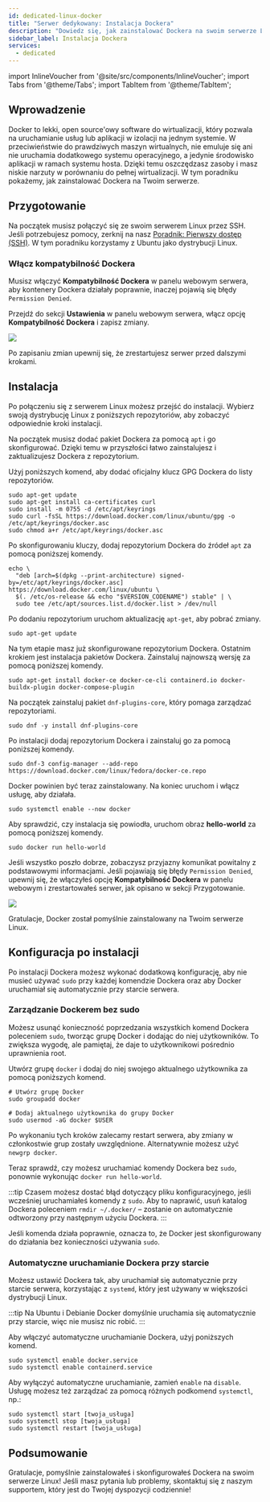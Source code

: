 ```yaml
---
id: dedicated-linux-docker
title: "Serwer dedykowany: Instalacja Dockera"
description: "Dowiedz się, jak zainstalować Dockera na swoim serwerze Linux, aby uruchamiać izolowane aplikacje efektywnie i optymalizować wykorzystanie zasobów → Sprawdź teraz"
sidebar_label: Instalacja Dockera
services:
  - dedicated
---
```


import InlineVoucher from '@site/src/components/InlineVoucher';
import Tabs from '@theme/Tabs';
import TabItem from '@theme/TabItem';

## Wprowadzenie

Docker to lekki, open source'owy software do wirtualizacji, który pozwala na uruchamianie usług lub aplikacji w izolacji na jednym systemie. W przeciwieństwie do prawdziwych maszyn wirtualnych, nie emuluje się ani nie uruchamia dodatkowego systemu operacyjnego, a jedynie środowisko aplikacji w ramach systemu hosta. Dzięki temu oszczędzasz zasoby i masz niskie narzuty w porównaniu do pełnej wirtualizacji. W tym poradniku pokażemy, jak zainstalować Dockera na Twoim serwerze.

<InlineVoucher />

## Przygotowanie

Na początek musisz połączyć się ze swoim serwerem Linux przez SSH. Jeśli potrzebujesz pomocy, zerknij na nasz [Poradnik: Pierwszy dostęp (SSH)](dedicated-linux-ssh.md). W tym poradniku korzystamy z Ubuntu jako dystrybucji Linux.

### Włącz kompatybilność Dockera

Musisz włączyć **Kompatybilność Dockera** w panelu webowym serwera, aby kontenery Dockera działały poprawnie, inaczej pojawią się błędy `Permission Denied`.

Przejdź do sekcji **Ustawienia** w panelu webowym serwera, włącz opcję **Kompatybilność Dockera** i zapisz zmiany.

![](https://screensaver01.zap-hosting.com/index.php/s/o5t82kKM38r2MwY/preview)

Po zapisaniu zmian upewnij się, że zrestartujesz serwer przed dalszymi krokami.

## Instalacja

Po połączeniu się z serwerem Linux możesz przejść do instalacji. Wybierz swoją dystrybucję Linux z poniższych repozytoriów, aby zobaczyć odpowiednie kroki instalacji.

<Tabs>
<TabItem value="ubuntu/debian" label="Ubuntu & Debian" default>

Na początek musisz dodać pakiet Dockera za pomocą `apt` i go skonfigurować. Dzięki temu w przyszłości łatwo zainstalujesz i zaktualizujesz Dockera z repozytorium.

Użyj poniższych komend, aby dodać oficjalny klucz GPG Dockera do listy repozytoriów.
```
sudo apt-get update
sudo apt-get install ca-certificates curl
sudo install -m 0755 -d /etc/apt/keyrings
sudo curl -fsSL https://download.docker.com/linux/ubuntu/gpg -o /etc/apt/keyrings/docker.asc
sudo chmod a+r /etc/apt/keyrings/docker.asc
```

Po skonfigurowaniu kluczy, dodaj repozytorium Dockera do źródeł `apt` za pomocą poniższej komendy.
```
echo \
  "deb [arch=$(dpkg --print-architecture) signed-by=/etc/apt/keyrings/docker.asc] https://download.docker.com/linux/ubuntu \
  $(. /etc/os-release && echo "$VERSION_CODENAME") stable" | \
  sudo tee /etc/apt/sources.list.d/docker.list > /dev/null
```

Po dodaniu repozytorium uruchom aktualizację `apt-get`, aby pobrać zmiany.
```
sudo apt-get update
```

Na tym etapie masz już skonfigurowane repozytorium Dockera. Ostatnim krokiem jest instalacja pakietów Dockera. Zainstaluj najnowszą wersję za pomocą poniższej komendy.
```
sudo apt-get install docker-ce docker-ce-cli containerd.io docker-buildx-plugin docker-compose-plugin
```

</TabItem>

<TabItem value="fedora" label="Fedora">

Na początek zainstaluj pakiet `dnf-plugins-core`, który pomaga zarządzać repozytoriami.
```
sudo dnf -y install dnf-plugins-core
```

Po instalacji dodaj repozytorium Dockera i zainstaluj go za pomocą poniższej komendy.
```
sudo dnf-3 config-manager --add-repo https://download.docker.com/linux/fedora/docker-ce.repo
```

Docker powinien być teraz zainstalowany. Na koniec uruchom i włącz usługę, aby działała.
```
sudo systemctl enable --now docker
```

</TabItem>
</Tabs>

Aby sprawdzić, czy instalacja się powiodła, uruchom obraz **hello-world** za pomocą poniższej komendy.
```
sudo docker run hello-world
```

Jeśli wszystko poszło dobrze, zobaczysz przyjazny komunikat powitalny z podstawowymi informacjami. Jeśli pojawiają się błędy `Permission Denied`, upewnij się, że włączyłeś opcję **Kompatybilność Dockera** w panelu webowym i zrestartowałeś serwer, jak opisano w sekcji Przygotowanie.

![](https://screensaver01.zap-hosting.com/index.php/s/tzJwpYRYb9Mmryo/preview)

Gratulacje, Docker został pomyślnie zainstalowany na Twoim serwerze Linux.

## Konfiguracja po instalacji

Po instalacji Dockera możesz wykonać dodatkową konfigurację, aby nie musieć używać `sudo` przy każdej komendzie Dockera oraz aby Docker uruchamiał się automatycznie przy starcie serwera.

### Zarządzanie Dockerem bez sudo

Możesz usunąć konieczność poprzedzania wszystkich komend Dockera poleceniem `sudo`, tworząc grupę Docker i dodając do niej użytkowników. To zwiększa wygodę, ale pamiętaj, że daje to użytkownikowi pośrednio uprawnienia root.

Utwórz grupę `docker` i dodaj do niej swojego aktualnego użytkownika za pomocą poniższych komend.
```
# Utwórz grupę Docker
sudo groupadd docker

# Dodaj aktualnego użytkownika do grupy Docker
sudo usermod -aG docker $USER
```

Po wykonaniu tych kroków zalecamy restart serwera, aby zmiany w członkostwie grup zostały uwzględnione. Alternatywnie możesz użyć `newgrp docker`.

Teraz sprawdź, czy możesz uruchamiać komendy Dockera bez `sudo`, ponownie wykonując `docker run hello-world`.

:::tip
Czasem możesz dostać błąd dotyczący pliku konfiguracyjnego, jeśli wcześniej uruchamiałeś komendy z `sudo`. Aby to naprawić, usuń katalog Dockera poleceniem `rmdir ~/.docker/` – zostanie on automatycznie odtworzony przy następnym użyciu Dockera.
:::

Jeśli komenda działa poprawnie, oznacza to, że Docker jest skonfigurowany do działania bez konieczności używania `sudo`.

### Automatyczne uruchamianie Dockera przy starcie

Możesz ustawić Dockera tak, aby uruchamiał się automatycznie przy starcie serwera, korzystając z `systemd`, który jest używany w większości dystrybucji Linux.

:::tip
Na Ubuntu i Debianie Docker domyślnie uruchamia się automatycznie przy starcie, więc nie musisz nic robić.
:::

Aby włączyć automatyczne uruchamianie Dockera, użyj poniższych komend.
```
sudo systemctl enable docker.service
sudo systemctl enable containerd.service
```

Aby wyłączyć automatyczne uruchamianie, zamień `enable` na `disable`. Usługę możesz też zarządzać za pomocą różnych podkomend `systemctl`, np.:
```
sudo systemctl start [twoja_usługa]
sudo systemctl stop [twoja_usługa]
sudo systemctl restart [twoja_usługa]
```

## Podsumowanie

Gratulacje, pomyślnie zainstalowałeś i skonfigurowałeś Dockera na swoim serwerze Linux! Jeśli masz pytania lub problemy, skontaktuj się z naszym supportem, który jest do Twojej dyspozycji codziennie!

<InlineVoucher />